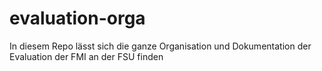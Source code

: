 # evaluation-orga
In diesem Repo lässt sich die ganze Organisation und Dokumentation der Evaluation der FMI an der FSU finden
